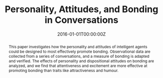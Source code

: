 ---
title: "Personality, Attitudes, and Bonding in Conversations"
authors:
- admin
- Y. K. Kim
- \& Picard R. Picard R
date: "2016-01-01T00:00:00Z"
doi: ""

author_notes:
- ""
- ""
- ""

# Schedule page publish date (NOT publication's date).
publishDate: "2016-01-01T00:00:00Z"

# Publication type.
# Legend: 0 = Uncategorized; 1 = Conference paper; 2 = Journal article;
# 3 = Preprint / Working Paper; 4 = Report; 5 = Book; 6 = Book section;
# 7 = Thesis; 8 = Patent
publication_types: ["1"]

# Publication name and optional abbreviated publication name.
publication: In *Intelligent Virtual Agents* 
publication_short: In *Intelligent Virtual Agents* 

abstract: "This paper investigates how the personality and attitudes of intelligent agents could be designed to most effectively promote bonding. Observational data are collected from a series of conversations, and a measure of bonding is adapted and verified. The effects of personality and dispositional attitudes on bonding are analyzed, and we find that attentiveness and excitement are more effective at promoting bonding than traits like attractiveness and humour."

# Summary. An optional shortened abstract.
summary: "We collect observational data from real human conversations, and develop a measure of how much participants experienced bonding or chemistry. We analyze the effects of personality and attitudes on bonding, and find that attentiveness and excitement are more effective at promoting bonding than traits like attractiveness and humour."

tags:
- Communication and Language
- Affective Computing
- Human-AI Interaction
featured: false

links:
url_pdf: http://affect.media.mit.edu/pdfs/16.Jaques-IVApersonality.pdf
url_code: ''
url_dataset: ''
url_poster: ''
url_project: ''
url_slides: ''
url_source: ''
url_video: ''

# Featured image
# To use, add an image named `featured.jpg/png` to your page's folder. 
image:
  caption: ''
  focal_point: Center
  preview_only: false

# Associated Projects (optional).
#   Associate this publication with one or more of your projects.
#   Simply enter your project's folder or file name without extension.
#   E.g. `internal-project` references `content/project/internal-project/index.md`.
#   Otherwise, set `projects: []`.
projects: []

# Slides (optional).
#   Associate this publication with Markdown slides.
#   Simply enter your slide deck's filename without extension.
#   E.g. `slides: "example"` references `content/slides/example/index.md`.
#   Otherwise, set `slides: ""`.
slides: ""
---